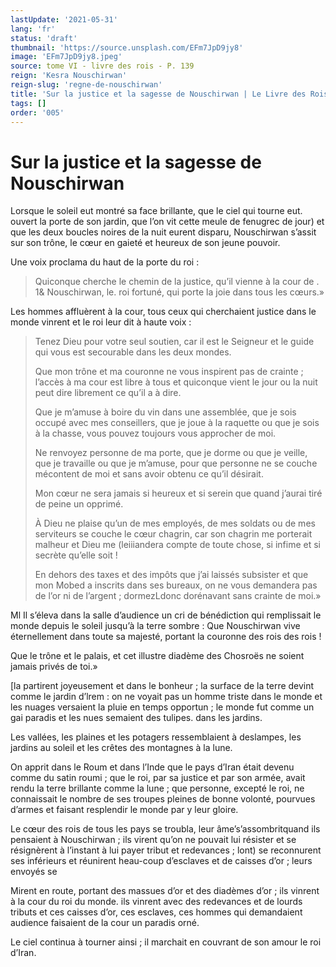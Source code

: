 ```yaml
---
lastUpdate: '2021-05-31'
lang: 'fr'
status: 'draft'
thumbnail: 'https://source.unsplash.com/EFm7JpD9jy8'
image: 'EFm7JpD9jy8.jpeg'
source: tome VI - livre des rois - P. 139
reign: 'Kesra Nouschirwan'
reign-slug: 'regne-de-nouschirwan'
title: 'Sur la justice et la sagesse de Nouschirwan | Le Livre des Rois | Shâhnâmeh'
tags: []
order: '005'
---
```


# Sur la justice et la sagesse de Nouschirwan

Lorsque le soleil eut montré sa face brillante, que le ciel qui tourne eut. ouvert la porte de son jardin, que l’on vit cette meule de fenugrec de jour) et que les deux boucles noires de la nuit eurent disparu, Nouschirwan s’assit sur son trône, le cœur en gaieté et heureux de son jeune pouvoir.

Une voix proclama du haut de la porte du roi :

> Quiconque cherche le chemin de la justice, qu’il vienne à la cour de .
1&
Nouschirwan, le. roi fortuné, qui porte la joie dans tous les cœurs.»

Les hommes affluèrent à la cour, tous ceux qui cherchaient justice dans le monde vinrent et le roi leur dit à haute voix :

> Tenez Dieu pour votre seul soutien, car il est le Seigneur et le guide qui vous est secourable dans les deux mondes.
>
> Que mon trône et ma couronne ne vous inspirent pas de crainte ; l’accès à ma cour est libre à tous et quiconque vient le jour ou la nuit peut dire librement ce qu’il a à dire.
>
> Que je m’amuse à boire du vin dans une assemblée, que je sois occupé avec mes conseillers, que je joue à la raquette ou que je sois à la chasse, vous pouvez toujours vous approcher de moi.
>
> Ne renvoyez personne de ma porte, que je dorme ou que je veille, que je travaille ou que je m’amuse, pour que personne ne se couche mécontent de moi et sans avoir obtenu ce qu’il désirait.
>
> Mon cœur ne sera jamais si heureux et si serein que quand j’aurai tiré de peine un opprimé.
>
> À Dieu ne plaise qu’un de mes employés, de mes soldats ou de mes serviteurs se couche le cœur chagrin, car son chagrin me porterait malheur et Dieu me (leiiiandera compte de toute chose, si infime et si secrète qu’elle soit !
>
> En dehors des taxes et des impôts que j’ai laissés subsister et que mon Mobed a inscrits dans ses bureaux, on ne vous demandera pas de l’or ni de l’argent ; dormezLdonc dorénavant sans crainte de moi.»

Ml Il s’éleva dans la salle d’audience un cri de bénédiction qui remplissait le monde depuis le soleil jusqu’à la terre sombre : Que Nouschirwan vive éternellement dans toute sa majesté, portant la couronne des rois des rois !

Que le trône et le palais, et cet illustre diadème des Chosroës ne soient jamais privés de toi.»

[la partirent joyeusement et dans le bonheur ; la surface de la terre devint comme le jardin d’lrem : on ne voyait pas un homme triste dans le monde et les nuages versaient la pluie en temps opportun ; le monde fut comme un gai paradis et les nues semaient des tulipes. dans les jardins.

Les vallées, les plaines et les potagers ressemblaient à deslampes, les jardins au soleil et les crêtes des montagnes à la lune.

On apprit dans le Roum et dans l’Inde que le pays d’Iran était devenu comme du satin roumi ; que le roi, par sa justice et par son armée, avait rendu la terre brillante comme la lune ; que personne, excepté le roi, ne connaissait le nombre de ses troupes pleines de bonne volonté, pourvues d’armes et faisant resplendir le monde par y leur gloire.

Le cœur des rois de tous les pays se troubla, leur âme’s’assombritquand ils pensaient à Nouschirwan ; ils virent qu’on ne pouvait lui résister et se résignèrent à l’instant à lui payer tribut et redevances ; lont) se reconnurent ses inférieurs et réunirent heau-coup d’esclaves et de caisses d’or ; leurs envoyés se

Mirent en route, portant des massues d’or et des diadèmes d’or ; ils vinrent à la cour du roi du monde. ils vinrent avec des redevances et de lourds tributs et ces caisses d’or, ces esclaves, ces hommes qui demandaient audience faisaient de la cour un paradis orné.

Le ciel continua à tourner ainsi ; il marchait en couvrant de son amour le roi d’Iran.
